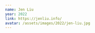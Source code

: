```yaml
---
name: Jen Liu
year: 2022
link: https://jenliu.info/
avatar: /assets/images/2022/jen-liu.jpg
---
```

